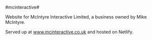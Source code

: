 #mcinteractive#

Website for McIntyre Interactive Limited, a business owned by Mike McIntyre.

Served up at www.mcinteractive.co.uk and hosted on Netlify.

